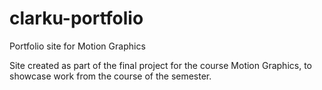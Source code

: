 clarku-portfolio
================

Portfolio site for Motion Graphics

Site created as part of the final project for the course Motion Graphics, to showcase work from the course of the semester.
